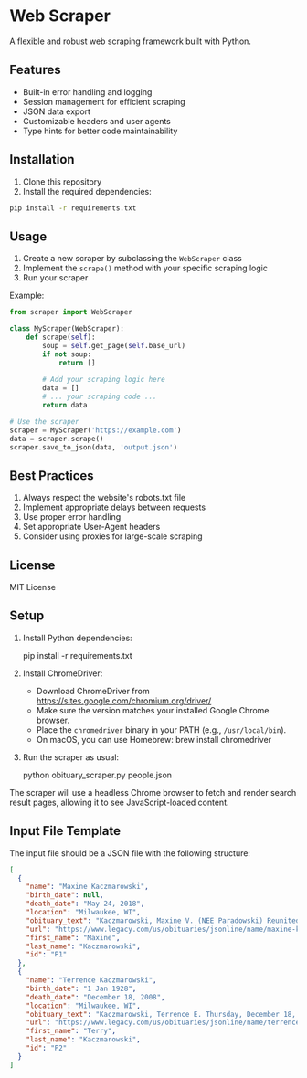 # Web Scraper

A flexible and robust web scraping framework built with Python.

## Features

- Built-in error handling and logging
- Session management for efficient scraping
- JSON data export
- Customizable headers and user agents
- Type hints for better code maintainability

## Installation

1. Clone this repository
2. Install the required dependencies:
```bash
pip install -r requirements.txt
```

## Usage

1. Create a new scraper by subclassing the `WebScraper` class
2. Implement the `scrape()` method with your specific scraping logic
3. Run your scraper

Example:
```python
from scraper import WebScraper

class MyScraper(WebScraper):
    def scrape(self):
        soup = self.get_page(self.base_url)
        if not soup:
            return []
        
        # Add your scraping logic here
        data = []
        # ... your scraping code ...
        return data

# Use the scraper
scraper = MyScraper('https://example.com')
data = scraper.scrape()
scraper.save_to_json(data, 'output.json')
```

## Best Practices

1. Always respect the website's robots.txt file
2. Implement appropriate delays between requests
3. Use proper error handling
4. Set appropriate User-Agent headers
5. Consider using proxies for large-scale scraping

## License

MIT License

## Setup

1. Install Python dependencies:

    pip install -r requirements.txt

2. Install ChromeDriver:

    - Download ChromeDriver from https://sites.google.com/chromium.org/driver/
    - Make sure the version matches your installed Google Chrome browser.
    - Place the `chromedriver` binary in your PATH (e.g., `/usr/local/bin`).
    - On macOS, you can use Homebrew:
      brew install chromedriver

3. Run the scraper as usual:

    python obituary_scraper.py people.json

The scraper will use a headless Chrome browser to fetch and render search result pages, allowing it to see JavaScript-loaded content.

## Input File Template

The input file should be a JSON file with the following structure:

```json
[
  {
    "name": "Maxine Kaczmarowski",
    "birth_date": null,
    "death_date": "May 24, 2018",
    "location": "Milwaukee, WI",
    "obituary_text": "Kaczmarowski, Maxine V. (NEE Paradowski) Reunited with her husband Terrence and daughter Patricia on May 24, 2018 at the age of 87 years. Survived by her faithful son-in-law Steve Blundon; grandchildren Ryan (Amy) Blundon and Megan (Ross) Wurz; great-grandchildren Autumn, Caralyn and Finley; and brothers Reginald (Donna) Paradowski and Joseph (Rosemary) Paradowski. Also survived by other relatives and friends. Maxine was always up for Bingo, loved traveling the world and made the best walnut torte, chicken dumpling soup and apple pie. Visitation Wednesday, May 30 from 9:30 to 10:30 AM at ST. ROMAN CHURCH (1810 W. Bolivar Ave) followed by the Celebration of Mass of Christian Burial at 10:30 AM. Interment St. Adalbert Cemetery.",
    "url": "https://www.legacy.com/us/obituaries/jsonline/name/maxine-kaczmarowski-obituary?id=3326788",
    "first_name": "Maxine",
    "last_name": "Kaczmarowski",
    "id": "P1"
  },
  {
    "name": "Terrence Kaczmarowski",
    "birth_date": "1 Jan 1928",
    "death_date": "December 18, 2008",
    "location": "Milwaukee, WI",
    "obituary_text": "Kaczmarowski, Terrence E. Thursday, December 18, 2008, age 80 years. Beloved husband of Maxine (nee Paradowski). Loving father of the late Patricia (Steve) Blundon. Cherished grandfather of Ryan (Amy) and Megan (Ross) Wurz. Proud gramps of Autumn and Caralyn. Brother-in-law of Reginald (Donna) Paradowski and Joseph (Rose Mary) Paradowski. Also survived by other relatives and friends. Visitation Monday at the Funeral Home from 4-8PM. Mass of Christian Burial Tuesday 10AM at ST. ROMAN CHURCH, 1810 W. Bolivar Ave. Please meet directly at church for Mass. Interment St. Adalbert Cemetery. Retiree of Maynard Steel after 46 years, and employee of the Franklin Walmart for 13 years. JOHN J. WALLOCH FUNERAL HOME 4309 S. 20th St. 414-281-7145 Family Owned/Operated-We Care",
    "url": "https://www.legacy.com/us/obituaries/jsonline/name/terrence-kaczmarowski-obituary?id=3182470",
    "first_name": "Terry",
    "last_name": "Kaczmarowski",
    "id": "P2"
  }
]
```